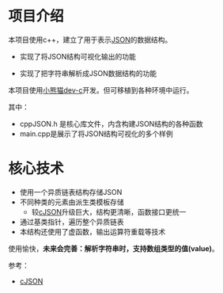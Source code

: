 # 项目介绍

本项目使用c++，建立了用于表示[JSON](https://www.json.org/json-en.html)的数据结构。

* 实现了将JSON结构可视化输出的功能

* 实现了把字符串解析成JSON数据结构的功能



本项目使用[小熊猫dev-c](https://royqh.net/devcpp/download)开发。但可移植到各种环境中运行。

其中：

* cppJSON.h 是核心库文件，内含构建JSON结构的各种函数
* main.cpp是展示了将JSON结构可视化的多个样例


# 核心技术

* 使用一个异质链表结构存储JSON
* 不同种类的元素由派生类模板存储
  * 较[cJSON](https://github.com/DaveGamble/cJSON)升级巨大，结构更清晰，函数接口更统一
* 通过基类指针，遍历整个异质链表
* 本结构还使用了虚函数，输出运算符重载等技术



使用愉快，**未来会完善：解析字符串时，支持数组类型的值(value)**。

参考：
* [cJSON](https://github.com/DaveGamble/cJSON)
